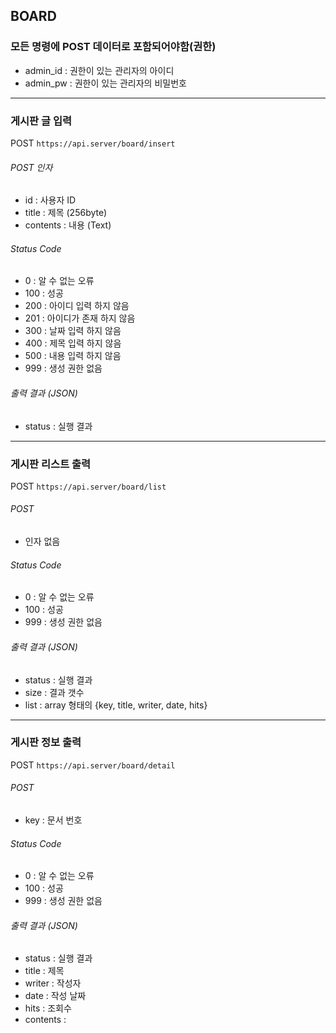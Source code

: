 ## BOARD

### 모든 명령에 POST 데이터로 포함되어야함(권한)
* admin_id : 권한이 있는 관리자의 아이디
* admin_pw : 권한이 있는 관리자의 비밀번호

------

### 게시판 글 입력
POST ` https://api.server/board/insert `

###### POST 인자
* id : 사용자 ID
* title : 제목 (256byte)
* contents : 내용 (Text)

###### Status Code
* 0 : 알 수 없는 오류
* 100 : 성공
* 200 : 아이디 입력 하지 않음
* 201 : 아이디가 존재 하지 않음
* 300 : 날짜 입력 하지 않음
* 400 : 제목 입력 하지 않음
* 500 : 내용 입력 하지 않음
* 999 : 생성 권한 없음

###### 출력 결과 (JSON)
* status : 실행 결과

------

### 게시판 리스트 출력
POST ` https://api.server/board/list `

###### POST 
* 인자 없음

###### Status Code
* 0 : 알 수 없는 오류
* 100 : 성공
* 999 : 생성 권한 없음

###### 출력 결과 (JSON)
* status : 실행 결과
* size : 결과 갯수
* list : array 형태의 {key, title, writer, date, hits}

------

### 게시판 정보 출력
POST ` https://api.server/board/detail `

###### POST 
* key : 문서 번호

###### Status Code
* 0 : 알 수 없는 오류
* 100 : 성공
* 999 : 생성 권한 없음

###### 출력 결과 (JSON)
* status : 실행 결과
* title : 제목
* writer : 작성자
* date : 작성 날짜
* hits : 조회수
* contents : 
